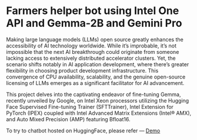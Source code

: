 # Farmers helper bot using Intel One API and Gemma-2B and Gemini Pro

Making large language models (LLMs) open source greatly enhances the accessibility of AI technology worldwide. While it’s improbable, it’s not impossible that the next AI breakthrough could originate from someone lacking access to extensively distributed accelerator clusters. Yet, the scenario shifts notably in AI application development, where there’s greater flexibility in choosing product development infrastructure. This convergence of CPU availability, scalability, and the genuine open-source licensing of LLMs emerges as a significant facilitator for AI advancement.

This project delves into the captivating endeavor of fine-tuning Gemma, recently unveiled by Google, on Intel Xeon processors utilizing the Hugging Face Supervised Fine-tuning Trainer (SFTTrainer), Intel Extension for PyTorch (IPEX) coupled with Intel Advanced Matrix Extensions (Intel® AMX), and Auto Mixed Precision (AMP) featuring Bfloat16.

To try to chatbot hosted on HuggingFace, please refer — [Demo](https://huggingface.co/spaces/tensorgirl/Farmers_Helper_Bot)

